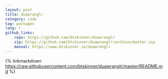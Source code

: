 ```yaml
---
layout: post
title: duawranglr
category: code
tag: packages
lang: r 
github_links:
    repo: https://github.com/btskinner/duawranglr
    zip: https://github.com/btskinner/duawranglr/archive/master.zip
    manual: https://www.btskinner.io/duawranglr
---
```


{% linkmarkdown https://raw.githubusercontent.com/btskinner/duawranglr/master/README.md %}

